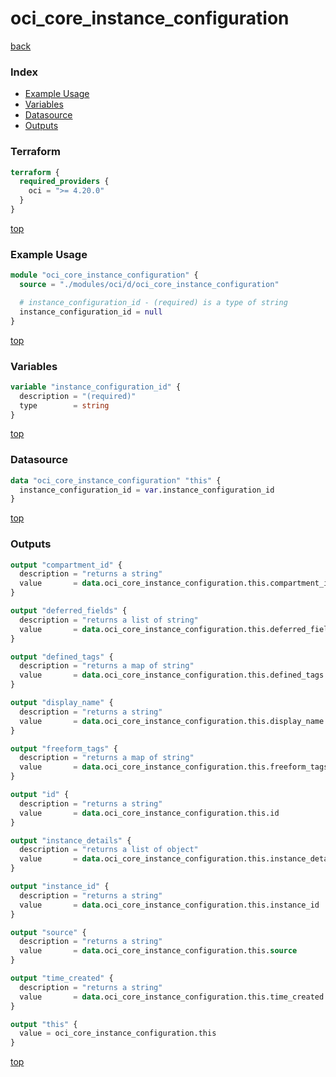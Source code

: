 # oci_core_instance_configuration

[back](../oci.md)

### Index

- [Example Usage](#example-usage)
- [Variables](#variables)
- [Datasource](#datasource)
- [Outputs](#outputs)

### Terraform

```terraform
terraform {
  required_providers {
    oci = ">= 4.20.0"
  }
}
```

[top](#index)

### Example Usage

```terraform
module "oci_core_instance_configuration" {
  source = "./modules/oci/d/oci_core_instance_configuration"

  # instance_configuration_id - (required) is a type of string
  instance_configuration_id = null
}
```

[top](#index)

### Variables

```terraform
variable "instance_configuration_id" {
  description = "(required)"
  type        = string
}
```

[top](#index)

### Datasource

```terraform
data "oci_core_instance_configuration" "this" {
  instance_configuration_id = var.instance_configuration_id
}
```

[top](#index)

### Outputs

```terraform
output "compartment_id" {
  description = "returns a string"
  value       = data.oci_core_instance_configuration.this.compartment_id
}

output "deferred_fields" {
  description = "returns a list of string"
  value       = data.oci_core_instance_configuration.this.deferred_fields
}

output "defined_tags" {
  description = "returns a map of string"
  value       = data.oci_core_instance_configuration.this.defined_tags
}

output "display_name" {
  description = "returns a string"
  value       = data.oci_core_instance_configuration.this.display_name
}

output "freeform_tags" {
  description = "returns a map of string"
  value       = data.oci_core_instance_configuration.this.freeform_tags
}

output "id" {
  description = "returns a string"
  value       = data.oci_core_instance_configuration.this.id
}

output "instance_details" {
  description = "returns a list of object"
  value       = data.oci_core_instance_configuration.this.instance_details
}

output "instance_id" {
  description = "returns a string"
  value       = data.oci_core_instance_configuration.this.instance_id
}

output "source" {
  description = "returns a string"
  value       = data.oci_core_instance_configuration.this.source
}

output "time_created" {
  description = "returns a string"
  value       = data.oci_core_instance_configuration.this.time_created
}

output "this" {
  value = oci_core_instance_configuration.this
}
```

[top](#index)